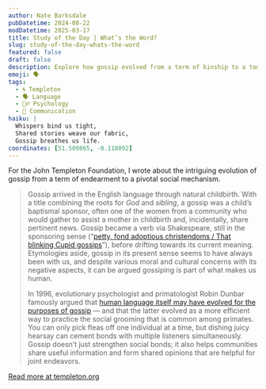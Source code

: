 ```yaml
---
author: Nate Barksdale
pubDatetime: 2024-08-22
modDatetime: 2025-03-17
title: Study of the Day | What’s the Word?
slug: study-of-the-day-whats-the-word
featured: false
draft: false
description: Explore how gossip evolved from a term of kinship to a tool for social bonding and information sharing, tracing its journey from Shakespeare to evolutionary psychology.
emoji: 🗣️
tags:
  - 🌀 Templeton
  - 🗣️ Language
  - 🧘‍♂️ Psychology
  - 💬 Communication
haiku: |
  Whispers bind us tight,  
  Shared stories weave our fabric,  
  Gossip breathes us life.
coordinates: [51.509865, -0.118092]
---
```


For the John Templeton Foundation, I wrote about the intriguing evolution of gossip from a term of endearment to a pivotal social mechanism.

> Gossip arrived in the English language through natural childbirth. With a title combining the roots for *God* and *sibling*, a gossip was a child’s baptismal sponsor, often one of the women from a community who would gather to assist a mother in childbirth and, incidentally, share pertinent news. Gossip became a verb via Shakespeare, still in the sponsoring sense (“[petty, fond adoptious christendoms / That blinking Cupid gossips](https://www.folger.edu/explore/shakespeares-works/alls-well-that-ends-well/read/1/1/)”), before drifting towards its current meaning. Etymologies aside, gossip in its present sense seems to have always been with us, and despite various moral and cultural concerns with its negative aspects, it can be argued gossiping is part of what makes us human.
>
> In 1996, evolutionary psychologist and primatologist Robin Dunbar famously argued that [human language itself may have evolved for the purposes of gossip](https://bookshop.org/p/books/grooming-gossip-and-the-evolution-of-language-robin-dunbar/6713106?ean=9780674363366) — and that the latter evolved as a more efficient way to practice the social grooming that is common among primates. You can only pick fleas off one individual at a time, but dishing juicy hearsay can cement bonds with multiple listeners simultaneously. Gossip doesn’t just strengthen social bonds; it also helps communities share useful information and form shared opinions that are helpful for joint endeavors.

[Read more at templeton.org](https://www.templeton.org/news/whats-the-word)
